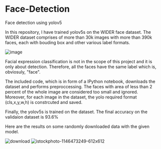 # Face-Detection
Face detection using yolov5

In this repository, I have trained yolov5s on the WIDER face dataset.
The WIDER dataset comprises of more than 30k images with more than 390k faces, each with bouding box and other various label formats.

![image](http://shuoyang1213.me/WIDERFACE/support/intro.jpg)

Facial expression classification is not in the scope of this project and it is only about detection. Therefore, all the faces have the same label which is, obviosuly, "face".

The included code, which is in form of a IPython notebook, downloads the dataset and performs preproccessing. The faces with area of less than 2 percent of the whole image are considered too small and ignored. Moreover, for each image in the dataset, the yolo required format (cls,x,y,w,h) is constrcuted and saved.

Finally, the yolov5s is trained on the dataset.
The final accuracy on the validaion dataset is 93.6%

Here are the results on some randomly downloaded data with the given model.

![download](https://user-images.githubusercontent.com/44018277/118492637-74766d00-b735-11eb-8b6c-8d8226dc4f4a.jpg)
![istockphoto-1146473249-612x612](https://user-images.githubusercontent.com/44018277/118492644-76403080-b735-11eb-9f8f-21c2ed5eefd4.jpg)
